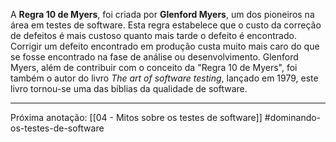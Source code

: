 A **Regra 10 de Myers**, foi criada por **Glenford Myers**, um dos pioneiros na área em testes de software.
Esta regra estabelece que o custo da correção de defeitos é mais custoso quanto mais tarde o defeito é encontrado.
Corrigir um defeito encontrado em produção custa muito mais caro do que se fosse encontrado na fase de análise ou desenvolvimento.
Glenford Myers, além de contribuir com o conceito da "Regra 10 de Myers", foi também o autor do livro *The art of software testing*, lançado em 1979, este livro tornou-se uma das bíblias da qualidade de software.

---
Próxima anotação: [[04 - Mitos sobre os testes de software]]
#dominando-os-testes-de-software
